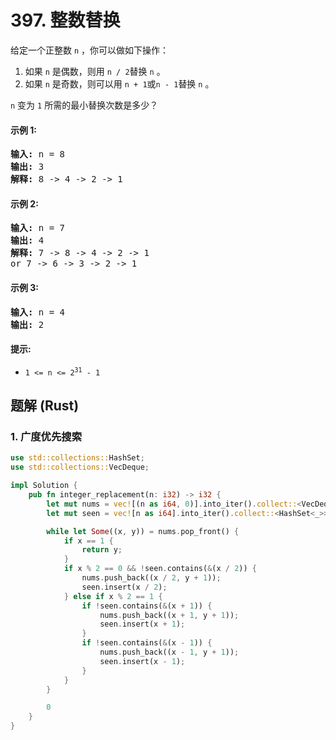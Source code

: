 # 397. 整数替换
给定一个正整数 `n` ，你可以做如下操作：
1. 如果 `n` 是偶数，则用 `n / 2`替换 `n` 。
2. 如果 `n` 是奇数，则可以用 `n + 1`或`n - 1`替换 `n` 。

`n` 变为 `1` 所需的最小替换次数是多少？

#### 示例 1:
<pre>
<strong>输入:</strong> n = 8
<strong>输出:</strong> 3
<strong>解释:</strong> 8 -> 4 -> 2 -> 1
</pre>

#### 示例 2:
<pre>
<strong>输入:</strong> n = 7
<strong>输出:</strong> 4
<strong>解释:</strong> 7 -> 8 -> 4 -> 2 -> 1
or 7 -> 6 -> 3 -> 2 -> 1
</pre>

#### 示例 3:
<pre>
<strong>输入:</strong> n = 4
<strong>输出:</strong> 2
</pre>

#### 提示:
* <code>1 <= n <= 2<sup>31</sup> - 1</code>

## 题解 (Rust)

### 1. 广度优先搜索
```Rust
use std::collections::HashSet;
use std::collections::VecDeque;

impl Solution {
    pub fn integer_replacement(n: i32) -> i32 {
        let mut nums = vec![(n as i64, 0)].into_iter().collect::<VecDeque<_>>();
        let mut seen = vec![n as i64].into_iter().collect::<HashSet<_>>();

        while let Some((x, y)) = nums.pop_front() {
            if x == 1 {
                return y;
            }
            if x % 2 == 0 && !seen.contains(&(x / 2)) {
                nums.push_back((x / 2, y + 1));
                seen.insert(x / 2);
            } else if x % 2 == 1 {
                if !seen.contains(&(x + 1)) {
                    nums.push_back((x + 1, y + 1));
                    seen.insert(x + 1);
                }
                if !seen.contains(&(x - 1)) {
                    nums.push_back((x - 1, y + 1));
                    seen.insert(x - 1);
                }
            }
        }

        0
    }
}
```
